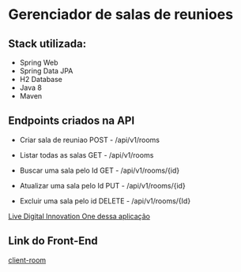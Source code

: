 # Gerenciador de salas de reunioes

## Stack utilizada:

 * Spring Web
 * Spring Data JPA
 * H2 Database
 * Java 8
 * Maven

## Endpoints criados na API

* Criar sala de reuniao
POST - /api/v1/rooms

* Listar todas as salas
GET - /api/v1/rooms

* Buscar uma sala pelo Id
GET - /api/v1/rooms/{id}

* Atualizar uma sala pelo Id
PUT - /api/v1/rooms/{id}

* Excluir uma sala pelo id
DELETE - /api/v1/rooms/{Id}


[Live Digital Innovation One dessa aplicação](https://www.youtube.com/watch?v=_2gRnfJeyMM)

## Link do Front-End
[client-room](https://github.com/Alessandro1979-itac/client-room)
